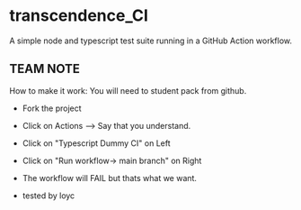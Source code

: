 # transcendence_CI
A simple node and typescript test suite running in a GitHub Action workflow.

## TEAM NOTE
How to make it work:
You will need to student pack from github.
* Fork the project
* Click on Actions --> Say that you understand.
* Click on "Typescript Dummy CI" on Left
* Click on "Run workflow-> main branch" on Right
* The workflow will FAIL but thats what we want.

* tested by loyc
